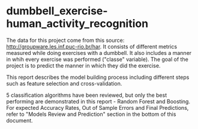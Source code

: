 # dumbbell_exercise-human_activity_recognition

The data for this project come from this source: http://groupware.les.inf.puc-rio.br/har. It consists of different metrics measured while doing exercises with a dumbbell. It also includes a manner in whih every exercise was performed ("classe" variable). The goal of the project is to predict the manner in which they did the exercise. 

This report describes the model building process including different steps such as feature selection and cross-validation.

5 classification algorithms have been reviewed, but only the best performing are demonstrated in this report - Random Forest and Boosting. For expected Accuracy Rates, Out of Sample Errors and Final Predictions, refer to "Models Review and Prediction" section in the bottom of this document.
